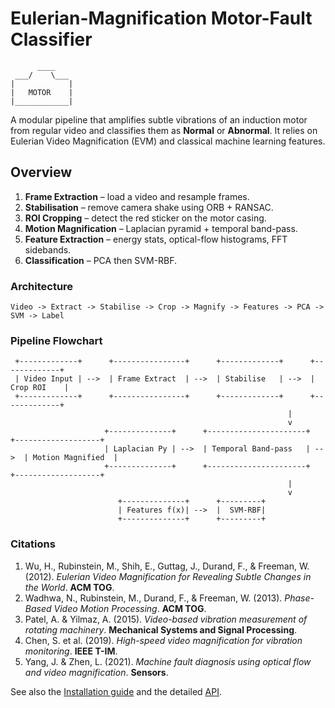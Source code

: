 # Eulerian-Magnification Motor-Fault Classifier

```
      ____
 ___/    \___
|            |
|   MOTOR    |
|____________|
```

A modular pipeline that amplifies subtle vibrations of an induction motor from
regular video and classifies them as **Normal** or **Abnormal**. It relies on
Eulerian Video Magnification (EVM) and classical machine learning features.

## Overview

1. **Frame Extraction** – load a video and resample frames.
2. **Stabilisation** – remove camera shake using ORB + RANSAC.
3. **ROI Cropping** – detect the red sticker on the motor casing.
4. **Motion Magnification** – Laplacian pyramid + temporal band-pass.
5. **Feature Extraction** – energy stats, optical-flow histograms, FFT sidebands.
6. **Classification** – PCA then SVM-RBF.

### Architecture

```
Video -> Extract -> Stabilise -> Crop -> Magnify -> Features -> PCA -> SVM -> Label
```

### Pipeline Flowchart

```
 +-------------+      +----------------+      +-------------+      +-------------+
 | Video Input | -->  | Frame Extract  | -->  | Stabilise   | -->  | Crop ROI    |
 +-------------+      +----------------+      +-------------+      +-------------+
                                                              |
                                                              v
                     +--------------+      +----------------------+      +-------------------+
                     | Laplacian Py | -->  | Temporal Band-pass   | -->  | Motion Magnified  |
                     +--------------+      +----------------------+      +-------------------+
                                                              |
                                                              v
                        +--------------+      +---------+
                        | Features f(x)| -->  |  SVM-RBF|
                        +--------------+      +---------+
```

### Citations

1. Wu, H., Rubinstein, M., Shih, E., Guttag, J., Durand, F., & Freeman, W. (2012).
   *Eulerian Video Magnification for Revealing Subtle Changes in the World*.
   **ACM TOG**.
2. Wadhwa, N., Rubinstein, M., Durand, F., & Freeman, W. (2013).
   *Phase-Based Video Motion Processing*. **ACM TOG**.
3. Patel, A. & Yilmaz, A. (2015). *Video-based vibration measurement of rotating
   machinery*. **Mechanical Systems and Signal Processing**.
4. Chen, S. et al. (2019). *High-speed video magnification for vibration
   monitoring*. **IEEE T-IM**.
5. Yang, J. & Zhen, L. (2021). *Machine fault diagnosis using optical flow and
   video magnification*. **Sensors**.

See also the [Installation guide](INSTALL.md) and the detailed [API](API_REFERENCE.md).
